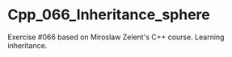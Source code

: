 # Cpp_066_Inheritance_sphere
Exercise #066 based on Miroslaw Zelent's C++ course.
Learning inheritance.
